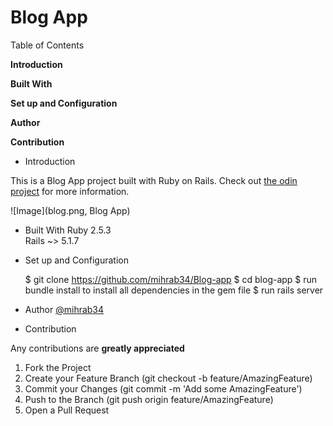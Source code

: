 # Blog App

Table of Contents

**Introduction**

**Built With**

**Set up and Configuration**

**Author**

**Contribution**

* Introduction

This is a Blog App project built with Ruby on Rails. Check out [the odin project](https://www.theodinproject.com/courses/ruby-on-rails/lessons/ruby-on-rails-ruby-on-rails) for more information.


![Image](blog.png, Blog App)

* Built With
Ruby 2.5.3  
Rails ~> 5.1.7  

* Set up and Configuration

    $ git clone https://github.com/mihrab34/Blog-app
    $ cd  blog-app
    $ run bundle install to install all dependencies in the gem file
    $ run rails server

* Author
[@mihrab34](https://github.com/mihrab34)

* Contribution

Any contributions are **greatly appreciated**

1. Fork the Project
2. Create your Feature Branch (git checkout -b feature/AmazingFeature)
3. Commit your Changes (git commit -m 'Add some AmazingFeature')
4. Push to the Branch (git push origin feature/AmazingFeature)
5. Open a Pull Request
